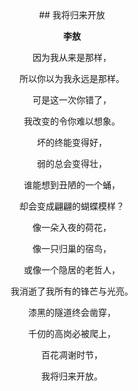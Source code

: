 <center>
## 我将归来开放

**李敖**

因为我从来是那样，

所以你以为我永远是那样。

可是这一次你错了，

我改变的令你难以想象。


坏的终能变得好，

弱的总会变得壮，

谁能想到丑陋的一个蛹，

却会变成翩翩的蝴蝶模样？


像一朵入夜的荷花，

像一只归巢的宿鸟，

或像一个隐居的老哲人，

我消逝了我所有的锋芒与光亮。


漆黑的隧道终会凿穿，

千仞的高岗必被爬上，

百花凋谢时节，

我将归来开放。






</center>
